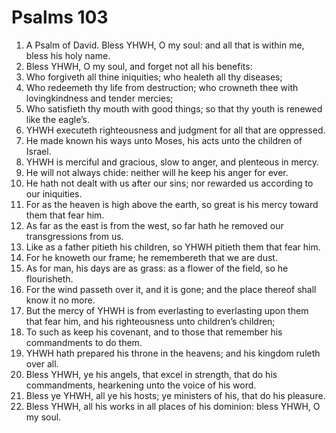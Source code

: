 ﻿# Psalms 103
1. A Psalm of David. Bless YHWH, O my soul: and all that is within me, bless his holy name. 
2. Bless YHWH, O my soul, and forget not all his benefits: 
3. Who forgiveth all thine iniquities; who healeth all thy diseases; 
4. Who redeemeth thy life from destruction; who crowneth thee with lovingkindness and tender mercies; 
5. Who satisfieth thy mouth with good things; so that thy youth is renewed like the eagle’s. 
6. YHWH executeth righteousness and judgment for all that are oppressed. 
7. He made known his ways unto Moses, his acts unto the children of Israel. 
8. YHWH is merciful and gracious, slow to anger, and plenteous in mercy. 
9. He will not always chide: neither will he keep his anger for ever. 
10. He hath not dealt with us after our sins; nor rewarded us according to our iniquities. 
11. For as the heaven is high above the earth, so great is his mercy toward them that fear him. 
12. As far as the east is from the west, so far hath he removed our transgressions from us. 
13. Like as a father pitieth his children, so YHWH pitieth them that fear him. 
14. For he knoweth our frame; he remembereth that we are dust. 
15. As for man, his days are as grass: as a flower of the field, so he flourisheth. 
16. For the wind passeth over it, and it is gone; and the place thereof shall know it no more. 
17. But the mercy of YHWH is from everlasting to everlasting upon them that fear him, and his righteousness unto children’s children; 
18. To such as keep his covenant, and to those that remember his commandments to do them. 
19. YHWH hath prepared his throne in the heavens; and his kingdom ruleth over all. 
20. Bless YHWH, ye his angels, that excel in strength, that do his commandments, hearkening unto the voice of his word. 
21. Bless ye YHWH, all ye his hosts; ye ministers of his, that do his pleasure. 
22. Bless YHWH, all his works in all places of his dominion: bless YHWH, O my soul. 
